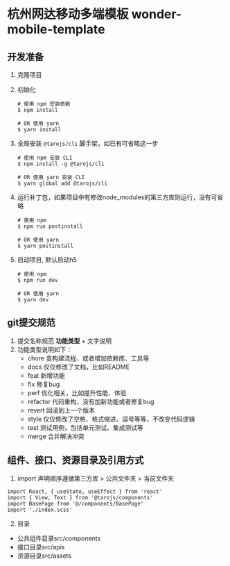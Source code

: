 # 杭州网达移动多端模板 wonder-mobile-template

## 开发准备

1. 克隆项目

2. 初始化

   ```
   # 使用 npm 安装依赖
   $ npm install

   # OR 使用 yarn
   $ yarn install
   ```

3. 全局安装 `@tarojs/cli` 脚手架，如已有可省略这一步

   ```
   # 使用 npm 安装 CLI
   $ npm install -g @tarojs/cli

   # OR 使用 yarn 安装 CLI
   $ yarn global add @tarojs/cli
   ```

4. 运行补丁包，如果项目中有修改node_modules的第三方库则运行，没有可省略

   ```
   # 使用 npm
   $ npm run postinstall

   # OR 使用 yarn
   $ yarn postinstall
   ```

5. 启动项目, 默认启动h5

   ```
   # 使用 npm
   $ npm run dev

   # OR 使用 yarn
   $ yarn dev
   ```

## git提交规范

1. 提交名称规范 **功能类型** + 文字说明
2. 功能类型说明如下：
   - chore 变构建流程、或者增加依赖库、工具等
   - docs 仅仅修改了文档，比如README
   - feat 新增功能
   - fix 修复bug
   - perf 优化相关，比如提升性能、体验
   - refactor 代码重构，没有加新功能或者修复bug
   - revert 回滚到上一个版本
   - style 仅仅修改了空格、格式缩进、逗号等等，不改变代码逻辑
   - test 测试用例，包括单元测试、集成测试等
   - merge 合并解决冲突

## 组件、接口、资源目录及引用方式
1. import 声明顺序遵循第三方库 > 公共文件夹 > 当前文件夹
```
import React, { useState, useEffect } from 'react'
import { View, Text } from '@tarojs/components'
import BasePage from '@/components/BasePage'
import './index.scss'
```
2. 目录
- 公共组件目录src/components
- 接口目录src/apis
- 资源目录src/assets


